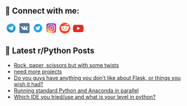 ## 🔎 Connect with me:
[<img src="https://github.com/bullbesh/bullbesh/blob/main/images/Telegram.png" width="32" height="32" />](https://t.me/bullbesh)
[<img src="https://github.com/bullbesh/bullbesh/blob/main/images/VK.png" width="32" height="32" />](https://vk.com/bullbesh)
[<img src="https://github.com/bullbesh/bullbesh/blob/main/images/Twitter.png" width="32" height="32" />](https://twitter.com/bullbesh1)
[<img src="https://github.com/bullbesh/bullbesh/blob/main/images/Instagram.png" width="32" height="32" />](https://www.instagram.com/bullbesh)
[<img src="https://github.com/bullbesh/bullbesh/blob/main/images/Reddit.png" width="32" height="32" />](https://www.reddit.com/user/bullbesh)
[<img src="https://github.com/bullbesh/bullbesh/blob/main/images/YouTube.png" width="32" height="32" />](https://www.youtube.com/channel/UCtfjRs6uzgq5mfm8S06WTcg)

## 📕 Latest r/Python Posts
<!-- BLOG-POST-LIST:START -->
- [Rock, paper, scissors but with some twists](https://www.reddit.com/r/Python/comments/xaybfp/rock_paper_scissors_but_with_some_twists/)
- [need more projects](https://www.reddit.com/r/Python/comments/xaxd0s/need_more_projects/)
- [Do you guys have anything you don&#39;t like about Flask, or things you wish it had?](https://www.reddit.com/r/Python/comments/xax0si/do_you_guys_have_anything_you_dont_like_about/)
- [Running standard Python and Anaconda in parallel](https://www.reddit.com/r/Python/comments/xawhdt/running_standard_python_and_anaconda_in_parallel/)
- [Which IDE you tried/use and what is your level in python?](https://www.reddit.com/r/Python/comments/xaw7t6/which_ide_you_trieduse_and_what_is_your_level_in/)
<!-- BLOG-POST-LIST:END -->
